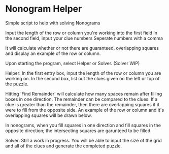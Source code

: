 # Nonogram Helper
Simple script to help with solving Nonograms

Input the length of the row or column you're working into the first field
In the second field, input your clue numbers
Seperate numbers with a comma

It will calculate whether or not there are guaranteed, overlapping squares and display an example of the row or column.

Upon starting the program, select Helper or Solver. (Solver WIP)

Helper:
In the first entry box, input the length of the row or column you are working on.
In the second box, list out the clues given on the left or top of the puzzle.

Hitting 'Find Remainder' will calculate how many spaces remain after filling boxes in one direction. The remainder can be compared to the clues. If a clue is greater than the remainder, then there are overlapping squares if it were to fill from the opposite side. An example of the row or column and it's overlapping squares will be drawn below.

In nonograms, when you fill squares in one direction and fill squares in the opposite direction; the intersecting squares are garunteed to be filled.

Solver:
Still a work in progress. You will be able to input the size of the grid and all of the clues and generate the completed puzzle.
